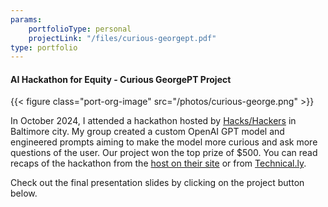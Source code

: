 ```yaml
---
params:
    portfolioType: personal
    projectLink: "/files/curious-georgept.pdf"
type: portfolio 
---
```

#### AI Hackathon for Equity - Curious GeorgePT Project

{{< figure class="port-org-image" src="/photos/curious-george.png" >}}

In October 2024, I attended a hackathon hosted by [Hacks/Hackers](https://www.hackshackers.com/about/) in Baltimore
city. My group created a custom OpenAI GPT model and engineered prompts aiming to make the model more curious and 
ask more questions of the user.
Our project won the top prize of $500. You can read recaps of the hackathon from the [host on their site](
https://www.hackshackers.com/ai-hackathon-for-equity-tackling-harmful-bias-in-the-information-ecosystem/) or from
[Technical.ly](https://technical.ly/civic-news/ai-bias-hackathon-baltimore-beat-hacks-hackers/?referrer=luma).

Check out the final presentation slides by clicking on the project button below.



